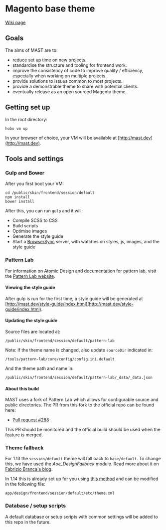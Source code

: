 # Magento base theme

[Wiki page](https://ibuildings.jira.com/wiki/display/SESSIONMX/MAST-++Magento+Session+Theme)

## Goals

The aims of MAST are to:

* reduce set up time on new projects.
* standardise the structure and tooling for frontend work.
* improve the consistency of code to improve quality / efficiency, especially when working on multiple projects.
* provide solutions to issues common to most projects.
* provide a demonstrable theme to share with potential clients.
* eventually release as an open sourced Magento theme.

## Getting set up

In the root directory:

    hobo vm up

In your browser of choice, your VM will be available at [http://mast.dev](http://mast.dev).

## Tools and settings

### Gulp and Bower

After you first boot your VM:

    cd /public/skin/frontend/session/default
    npm install
    bower install

After this, you can run `gulp` and it will:

* Compile SCSS to CSS
* Build scripts
* Optimise images
* Generate the style guide
* Start a [BrowserSync](http://www.browsersync.io/) server, with watches on styles, js, images, and the style guide

### Pattern Lab

For information on Atomic Design and documentation for pattern lab, visit the [Pattern Lab website](http://patternlab.io/).

#### Viewing the style guide

After gulp is run for the first time, a style guide will be generated at [http://mast.dev/style-guide/index.html](http://mast.dev/style-guide/index.html).

#### Updating the style guide

Source files are located at:

    /public/skin/frontend/session/default/pattern-lab

Note: If the theme name is changed, also update `sourceDir` indicated in:

    /tools/pattern-lab/core/config/config.ini.default

And the theme path and name in:

    /public/skin/frontend/session/default/pattern-lab/_data/_data.json

#### About this build

MAST uses a fork of Pattern Lab which allows for configurable source and public directories. The PR from this fork to the official repo can be found here:

* [Pull request #288](https://github.com/pattern-lab/patternlab-php/pull/288)

This PR should be monitored and the official build should be used when the feature is merged.

### Theme fallback

For 1.13 the `session/default` theme will fall back to `base/default`. To change this, we have used the *Aoe_DesignFallback* module. Read more about it on [Fabrizio Branca's blog](http://fbrnc.net/blog/2012/03/custom-design-fallbacks-in-magento).

In 1.14 this is already set up for you using [this method](http://alanstorm.com/magento_parent_child_themes) and can be modified in the following file:

    app/design/frontend/session/default/etc/theme.xml

### Database / setup scripts

A default database or setup scripts with common settings will be added to this repo in the future.
